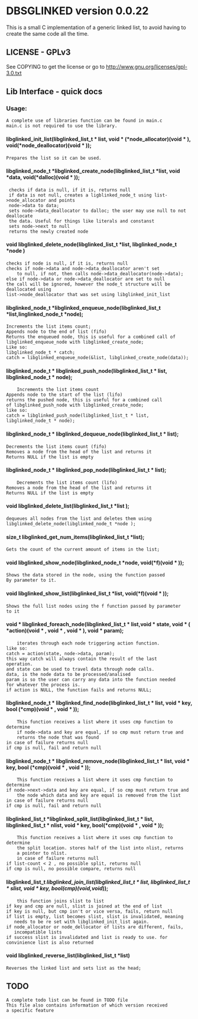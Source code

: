 # DBSGLINKED version 0.0.22

This is a small C implementation of a generic linked list, to avoid having to
create the same code all the time. 
		
## LICENSE - GPLv3
See COPYING to get the license or go to
http://www.gnu.org/licenses/gpl-3.0.txt

## Lib Interface - quick docs
### Usage:
	A complete use of libraries function can be found in main.c
	main.c is not required to use the library.
#### libglinked_init_list(libglinked_list_t * list, void * (*node_allocator)(void * ), void(*node_deallocator)(void * )); 
	Prepares the list so it can be used.

#### libglinked_node_t *libglinked_create_node(libglinked_list_t *list, void *data, void(*dalloc)(void * ));
     checks if data is null, if it is, returns null
     if data is not null, creates a ligblinked_node_t using list->node_allocator and points
     node->data to data;
     sets node->data_deallocator to dalloc; the user may use null to not deallocate
     the data. Useful for things like literals and constanst
     sets node->next to null
     returns the newly created node

#### void libglinked_delete_node(libglinked_list_t *list, libglinked_node_t *node )
	checks if node is null, if it is, returns null
	checks if node->data and node->data_deallocator aren't set
        to null, if not, then calls node->data_deallocator(node->data);
	else if node->data or node->data_deallocator are set to null
	the call will be ignored, however the node_t structure will be deallocated using
	list->node_deallocator that was set using libglinked_init_list
	
#### libglinked_node_t *libglinked_enqueue_node(libglinked_list_t *list,linglinked_node_t *node);
	Increments the list items count;
	Appends node to the end of list (fifo)
	Returns the enqueued node, this is useful for a combined call of
	libglinked_enqueue_node with libglinked_create_node;
	Like so:
	libglinked_node_t * catch;
	catch = libglinked_enqueue_node(&list, libglinked_create_node(data));

#### libglinked_node_t * libglinked_push_node(libglinked_list_t * list, libglinked_node_t * node);
        Increments the list items count
	Appends node to the start of the list (lifo)
	returns the pushed node, this is useful for a combined call
	of libglinked_push_node with libglinked_create_node;
	like so:
	catch = libglinked_push_node(libglinked_list_t * list, libglinked_node_t * node);

#### libglinked_node_t * libglinked_dequeue_node(libglinked_list_t * list);
	Decrements the list items count (fifo)
	Removes a node from the head of the list and returns it
	Returns NULL if the list is empty

#### libglinked_node_t * libglinked_pop_node(libglinked_list_t * list);
        Decrements the list items count (lifo)
	Removes a node from the head of the list and returns it
	Returns NULL if the list is empty     

#### void libglinked_delete_list(libglinked_list_t *list );
	dequeues all nodes from the list and deletes them using 
	libglinked_delete_node(libglinked_node_t *node );

#### size_t libglinked_get_num_items(libglinked_list_t *list);
	Gets the count of the current amount of items in the list;

#### void libglinked_show_node(libglinked_node_t *node, void(*f)(void * ));
	Shows the data stored in the node, using the function passed
	By parameter to it. 

#### void libglinked_show_list(libglinked_list_t *list, void(*f)(void * ));
	Shows the full list nodes using the f function passed by parameter
	to it

#### void * libglinked_foreach_node(libglinked_list_t * list,void * state, void * ( *action)(void * , void * , void * ), void * param);
        iterates through each node triggering action function.
	like so:
	catch = action(state, node->data, param);
	this way catch will always contain the result of the last 
	operation.
	and state can be used to travel data through node calls.
	data, is the node data to be processed/analised
	param is so the user can carry any data into the function needed
	for whatever the process is. 
	if action is NULL, the function fails and returns NULL;

#### libglinked_node_t * libglinked_find_node(libglinked_list_t * list, void * key, bool (*cmp)(void * , void * ));
        This function receives a list where it uses cmp function to determine
        if node->data and key are equal, if so cmp must return true and
        returns the node that was found
	in case of failure returns null
	if cmp is null, fail and return null

#### libglinked_node_t * libglinked_remove_node(libglinked_list_t * list, void * key, bool (*cmp)(void * , void * ));
     	This function receives a list where it uses cmp function to determine
	if node->next->data and key are equal, if so cmp must return true and
        the node which data and key are equal is removed from the list
	in case of failure returns null
	if cmp is null, fail and return null

#### libglinked_list_t *libglinked_split_list(libglinked_list_t * list, libglinked_list_t * nlist, void * key, bool(*cmp)(void * , void * ));
        This function receives a list where it uses cmp function to determine
        the split location. stores half of the list into nlist, returns
        a pointer to nlist.
        in case of failure returns null
	if list-count < 2 , no possible split, returns null
	if cmp is null, no possible compare, returns null

#### libglinked_list_t *libglinked_join_list(libglinked_list_t * list, libglinked_list_t * slist, void * key, bool(*cmp)(void*,void*));
        this function joins slist to list
	if key and cmp are null, slist is joined at the end of list
	if key is null, but cmp isn't or vice versa, fails, return null
	if list is empty, list becomes slist, slist is invalidated, meaning
	   needs to be re set with libglinked_init_list again.
	if node_allocator or node_dellocator of lists are different, fails,
	   incompatible lists
	if success slist is invalidated and list is ready to use. for
	convinience list is also returned
        

#### void libglinked_reverse_list(libglinked_list_t *list)
	Reverses the linked list and sets list as the head;
	
## TODO
	A complete todo list can be found in TODO file
	This file also contains information of which version received
	a specific feature
